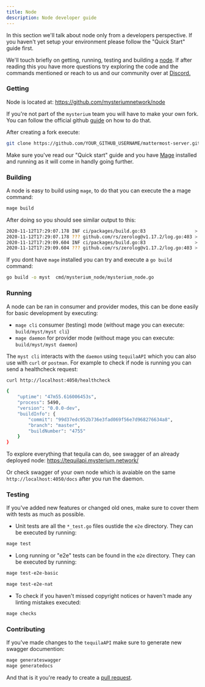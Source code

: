 ```yaml
---
title: Node 
description: Node developer guide
---
```


In this section we'll talk about node only from a developers perspective. If you haven't yet setup your
environment please follow the "Quick Start" guide first.

We'll touch briefly on getting, running, testing and building a [node](https://github.com/mysteriumnetwork/node).
If after reading this you have more questions try exploring the code and the commands mentioned or reach to us and our community over at <a href="https://discord.com/invite/n3vtSwc">Discord.</a>

### Getting 

Node is located at: https://github.com/mysteriumnetwork/node

If you're not part of the `mysterium` team you will have to make your own fork.
You can follow the official github [guide](https://docs.github.com/en/free-pro-team@latest/github/getting-started-with-github/fork-a-repo) on how to do that.

After creating a fork execute:

```sh
git clone https://github.com/YOUR_GITHUB_USERNAME/mattermost-server.git
```
Make sure you've read our "Quick start" guide and you have
[Mage](https://github.com/magefile/mage) installed and running as it will come in handly going further.

### Building

A node is easy to build using `mage`, to do that you can execute the a mage command:

```sh
mage build
``` 

After doing so you should see similar output to this:

```sh
2020-11-12T17:29:07.178 INF ci/packages/build.go:83                  > Building cmd/mysterium_node/mysterium_node.go -> myst linux/amd64
2020-11-12T17:29:07.178 ??? github.com/rs/zerolog@v1.17.2/log.go:403 > exec: go build -ldflags=-w -s  -o /home/tomas/go/src/github.com/mysteriumnetwork/node/build/myst/myst cmd/mysterium_node/mysterium_node.go
2020-11-12T17:29:09.604 INF ci/packages/build.go:83                  > Building cmd/supervisor/supervisor.go -> myst_supervisor linux/amd64
2020-11-12T17:29:09.604 ??? github.com/rs/zerolog@v1.17.2/log.go:403 > exec: go build -ldflags=-w -s  -o /home/tomas/go/src/github.com/mysteriumnetwork/node/build/myst_supervisor/myst_supervisor cmd/supervisor/supervisor.go
```

If you dont have `mage` installed you can try and execute a `go build` command:

```sh
go build -o myst  cmd/mysterium_node/mysterium_node.go 
```

### Running

A node can be ran in consumer and provider modes, this can be done easily for basic development by executing:
* `mage cli` consumer (testing) mode (without mage you can execute: `build/myst/myst cli`)
* `mage daemon` for provider mode (without mage you can execute: `build/myst/myst daemon`)

The `myst cli` interacts with the `daemon` using `tequilaAPI` which you can also use with `curl` or `postman`.
For example to check if node is running you can send a healthcheck request:

```sh
curl http://localhost:4050/healthcheck

{
    "uptime": "47m55.616006453s",
    "process": 5490,
    "version": "0.0.0-dev",
    "buildInfo": {
        "commit": "99d37edc952b736e3fad069f56e7d968276634a8",
        "branch": "master",
        "buildNumber": "4755"
    }
}
```

To explore everything that tequila can do, see swagger of an already deployed node: https://tequilapi.mysterium.network/

Or check swagger of your own node which is avaiable on the same `http://localhost:4050/docs` after you run the daemon.

### Testing

If you've added new features or changed old ones, make sure to cover them with tests as much as possible. 

* Unit tests are all the `*_test.go` files oustide the `e2e` directory. They can be executed by running:

```sh
mage test 
```

* Long running or "e2e" tests can be found in the `e2e` directory. They can be executed by running:

```sh
mage test-e2e-basic
```

```sh
mage test-e2e-nat
```

* To check if you haven't missed copyright notices or haven't made any linting mistakes executed:

```sh
mage checks
```

### Contributing 

If you've made changes to the `tequilaAPI` make sure to generate new swagger documention:
```sh
mage generateswagger
mage generatedocs
```


And that is it you're ready to create a [pull request](https://docs.github.com/en/free-pro-team@latest/github/collaborating-with-issues-and-pull-requests/creating-a-pull-request).

